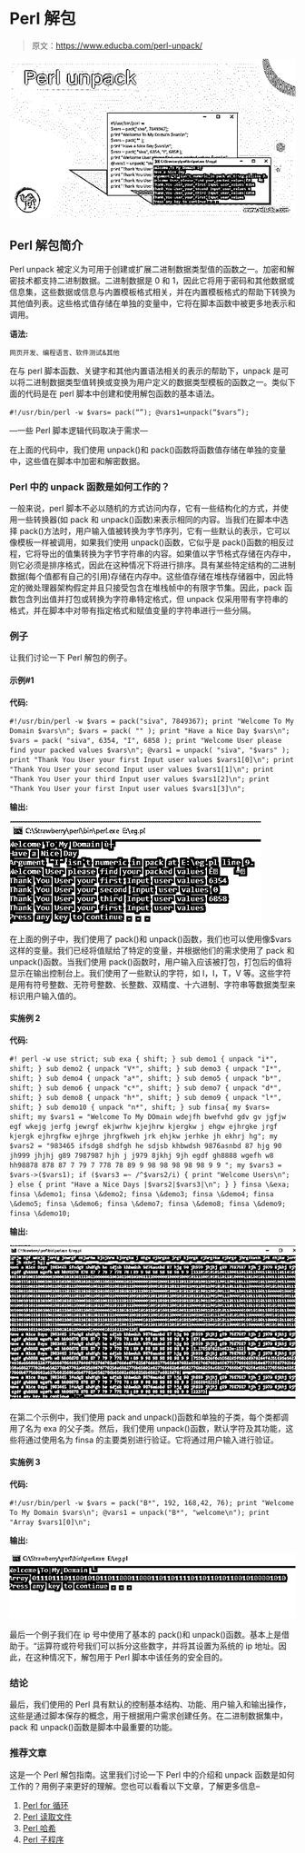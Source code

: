 # Perl 解包

> 原文：<https://www.educba.com/perl-unpack/>

![Perl unpack](img/0ee4ec588c2f2c4b27ae7bb99d9f08f9.png)



## Perl 解包简介

Perl unpack 被定义为可用于创建或扩展二进制数据类型值的函数之一。加密和解密技术都支持二进制数据。二进制数据是 0 和 1，因此它将用于密码和其他数据或信息集，这些数据或信息与内置模板格式相关，并在内置模板格式的帮助下转换为其他值列表。这些格式值存储在单独的变量中，它将在脚本函数中被更多地表示和调用。

**语法:**

<small>网页开发、编程语言、软件测试&其他</small>

在与 perl 脚本函数、关键字和其他内置语法相关的表示的帮助下，unpack 是可以将二进制数据类型值转换或变换为用户定义的数据类型模板的函数之一。类似下面的代码是在 perl 脚本中创建和使用解包函数的基本语法。

`#!/usr/bin/perl -w
$vars= pack(“”);
@vars1=unpack(“$vars”);`

—一些 Perl 脚本逻辑代码取决于需求—

在上面的代码中，我们使用 unpack()和 pack()函数将函数值存储在单独的变量中，这些值在脚本中加密和解密数据。

### Perl 中的 unpack 函数是如何工作的？

一般来说，perl 脚本不必以随机的方式访问内存，它有一些结构化的方式，并使用一些转换器(如 pack 和 unpack()函数)来表示相同的内容。当我们在脚本中选择 pack()方法时，用户输入值被转换为字节序列，它有一些默认的表示，它可以像模板一样被调用，如果我们使用 unpack()函数，它似乎是 pack()函数的相反过程，它将导出的值集转换为字节字符串的内容。如果值以字节格式存储在内存中，则它必须是排序格式，因此在这种情况下将进行排序。具有某些特定结构的二进制数据(每个值都有自己的引用)存储在内存中。这些值存储在堆栈存储器中，因此特定的微处理器架构假定并且只接受包含在堆栈帧中的有限字节集。因此，pack 函数包含列出值并打包或转换为字符串特定格式，但 unpack 仅采用带有字符串的格式，并在脚本中对带有指定格式和赋值变量的字符串进行一些分隔。

### 例子

让我们讨论一下 Perl 解包的例子。

#### 示例#1

**代码:**

`#!/usr/bin/perl -w
$vars = pack("siva", 7849367);
print "Welcome To My Domain $vars\n";
$vars = pack( "" );
print "Have a Nice Day $vars\n";
$vars = pack( "siva", 6354, "I", 6858 );
print "Welcome User please find your packed values $vars\n";
@vars1 = unpack( "siva", "$vars" );
print "Thank You User your first Input user values $vars1[0]\n";
print "Thank You User your second Input user values $vars1[1]\n";
print "Thank You User your third Input user values $vars1[2]\n";
print "Thank You User your first Input user values $vars1[3]\n";`

**输出:**

![Perl unpack 1](img/a8098ece249bf5df0194eeeed2884350.png)



在上面的例子中，我们使用了 pack()和 unpack()函数，我们也可以使用像$vars 这样的变量。我们已经将值赋给了特定的变量，并根据他们的需求使用了 pack 和 unpack()函数。当我们使用 pack()函数时，用户输入应该被打包，打包后的值将显示在输出控制台上。我们使用了一些默认的字符，如 I，I，T，V 等。这些字符是用有符号整数、无符号整数、长整数、双精度、十六进制、字符串等数据类型来标识用户输入值的。

#### 实施例 2

**代码:**

`#! perl -w
use strict;
sub exa {
shift;
}
sub demo1 {
unpack "i*", shift;
}
sub demo2 {
unpack "V*", shift;
}
sub demo3 {
unpack "I*", shift;
}
sub demo4 {
unpack "a*", shift;
}
sub demo5 {
unpack "b*", shift;
}
sub demo6 {
unpack "c*", shift;
}
sub demo7 {
unpack "d*", shift;
}
sub demo8 {
unpack "h*", shift;
}
sub demo9 {
unpack "l*", shift;
}
sub demo10 {
unpack "n*", shift;
}
sub finsa{
my $vars= shift;
my $vars1 = "Welcome To My DOmain wdejfh bwefvhd gdv gv jgfjw egf wkejg jerfg jewrgf ekjwrhw kjejhrw kjergkw j ehgw ejhrgke jrgf kjergk ejhrgfkw ejhrge jhrgfkweh jrk ehjkw jerhke jh ekhrj hg";
my $vars2 = "983465 ifsdg8 shdfgh he sdjsb khbwdsh 9876asnbd 87 hjg 90 jh999 jhjhj g89 7987987 hjh j j979 8jkhj 9jh egdf gh8888 wgefh w8 hh98878 878 87 7 79 7 778 78 89 9 98 98 98 98 98 9 9 ";
my $vars3 = $vars->($vars1);
if ($vars3 =~ /^$vars2/i) {
print "Welcome Users\n";
}
else {
print "Have a Nice Days |$vars2|$vars3|\n";
}
}
finsa \&exa;
finsa \&demo1;
finsa \&demo2;
finsa \&demo3;
finsa \&demo4;
finsa \&demo5;
finsa \&demo6;
finsa \&demo7;
finsa \&demo8;
finsa \&demo9;
finsa \&demo10;`

**输出:**

![Perl unpack 2](img/9f09cb072aaa6167240969e060a035b9.png)



在第二个示例中，我们使用 pack and unpack()函数和单独的子类，每个类都调用了名为 exa 的父子类。然后，我们使用 unpack()函数，默认字符及其功能，这些将通过使用名为 finsa 的主要类别进行验证。它将通过用户输入进行验证。

#### 实施例 3

**代码:**

`#!/usr/bin/perl -w
$vars = pack("B*", 192, 168,42, 76);
print "Welcome To My Domain $vars\n";
@vars1 = unpack("B*", "welcome\n");
print "Array $vars1[0]\n";`

**输出:**

![Perl unpack 3](img/2cf73c715d09c9d9260328b76c590b90.png)



最后一个例子我们在 ip 号中使用了基本的 pack()和 unpack()函数。基本上是借助于。“运算符或符号我们可以拆分这些数字，并将其设置为系统的 ip 地址。因此，在这种情况下，解包用于 Perl 脚本中该任务的安全目的。

### 结论

最后，我们使用的 Perl 具有默认的控制基本结构、功能、用户输入和输出操作，这些是通过脚本保存的概念，用于根据用户需求创建任务。在二进制数据集中，pack 和 unpack()函数是脚本中最重要的功能。

### 推荐文章

这是一个 Perl 解包指南。这里我们讨论一下 Perl 中的介绍和 unpack 函数是如何工作的？用例子来更好的理解。您也可以看看以下文章，了解更多信息–

1.  [Perl for 循环](https://www.educba.com/perl-for-loop/)
2.  [Perl 读取文件](https://www.educba.com/perl-read-file/)
3.  [Perl 哈希](https://www.educba.com/perl-hash/)
4.  [Perl 子程序](https://www.educba.com/perl-subroutine/)





